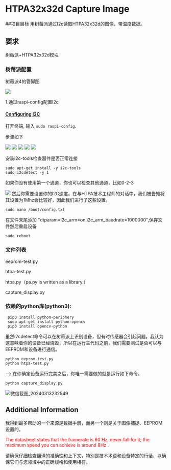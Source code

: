 # HTPA32x32d Capture Image

##项目目标
用树莓派通过I2c读取HTPA32x32d的图像，带温度数据。

## 要求
树莓派+HTPA32x32d模块

### 树莓派配置
树莓派4的管脚图

<img src="Markdown/images/raspberry-pi-4.png">

1.通过raspi-config配置I2c

#### [Configuring I2C](https://learn.adafruit.com/adafruits-raspberry-pi-lesson-4-gpio-setup/configuring-i2c)

打开终端, 输入 `sudo raspi-config`.

步骤如下

<img src="Markdown/images/learn_raspberry_pi_interfacing.png">
<img src="Markdown/images/learn_raspberry_pi_advancedopt.png">
<img src="Markdown/images/learn_raspberry_pi_i2c.png">
<img src="Markdown/images/learn_raspberry_pi_wouldyoukindly.png">
<img src="Markdown/images/learn_raspberry_pi_i2ckernel.png">
                
                
安装i2c-tools检查器件是否正常连接
```
sudo apt-get install -y i2c-tools
sudo i2cdetect -y 1
```
如果你没有使用第一个通道，你也可以检查其他通道，比如0-2-3

<img src="Markdown/images/learn_raspberry_pi_i2c-detect.png">
然后你需要设置你的I2C速度。在与HTPA技术工程师的对话中，我们被告知将其设置为1Mhz会比较好，因此我们进行了这些设置。

```
sudo nano /boot/config.txt
```
在文件末尾添加 "dtparam=i2c_arm=on,i2c_arm_baudrate=1000000",保存文件然后重启设备

```
sudo reboot
```
### 文件列表

eeprom-test.py

htpa-test.py

htpa.py（pa.py is written as a library.）

capture_display.py

### 依赖的python库(python3):
```
 pip3 install python-periphery
 sudo apt-get install python-opencv
 pip3 install opencv-python
```

虽然i2cdetect命令可以在树莓派上识别设备，但有时传感器会引起问题。我认为这意味着你的设备已经烧毁，所以在运行主代码之前，我们需要测试是否可以与EEPROM和设备进行通信。

```
python eeprom-test.py
python htpa-test.py
```
--> 在你确定设备运行完美之后，你唯一需要做的就是运行如下命令。

```
python capture_display.py
```
![微信截图_20240313232549](https://github.com/zhaochengwei/HTPA32x32d_Raspberry_pi/assets/13081827/455b83c7-d131-4e3e-a960-77ddb73ab519)

## Additional Information

我得到最多帮助的一个来源是数据手册，而另一个则是关于图像捕捉、EEPROM设置的。

<span style="color:red">The datasheet states that the framerate is 60 Hz, never fall for it; the maximum speed you can achieve is around 8Hz </span>.


请确保仔细检查翻译的准确性和上下文，特别是技术术语和设备特定的行话，以确保它们与您领域中的正确规格和使用相符。




